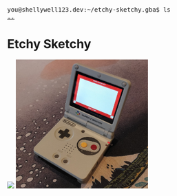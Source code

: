 <pre>
you@shellywell123.dev:~/etchy-sketchy.gba$ ls
<a href="https://shellywell123.dev/tree/games/index.html">..</a>
</pre>

# Etchy Sketchy

<p float="left" href="https://shellywell123.github.io/gbajs/">
  <img src="https://github.com/Shellywell123/Etchy-Sketchy/blob/main/assets/ScreenGrab.GIF" height="300" />
  <img src="https://github.com/Shellywell123/Etchy-Sketchy/blob/main/assets/Game-Boy-Advance.jpg" height="300" />
</p>

